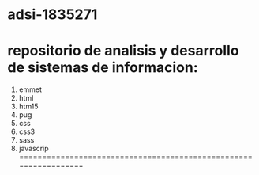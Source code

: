 # adsi-1835271
repositorio de analisis y desarrollo de sistemas de informacion:
================================================================
1. emmet
2. html
3. htm15
4. pug
5. css
6. css3
7. sass
8. javascrip
=================================================================